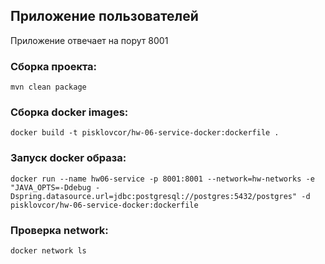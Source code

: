 ## Приложение пользователей

Приложение отвечает на порут 8001

### Сборка проекта:
````
mvn clean package
````

### Сборка docker images:
````shell
docker build -t pisklovcor/hw-06-service-docker:dockerfile .
````

### Запуск docker образа:
````shell
docker run --name hw06-service -p 8001:8001 --network=hw-networks -e "JAVA_OPTS=-Ddebug -Dspring.datasource.url=jdbc:postgresql://postgres:5432/postgres" -d pisklovcor/hw-06-service-docker:dockerfile
````

### Проверка network:
````shell
docker network ls
````